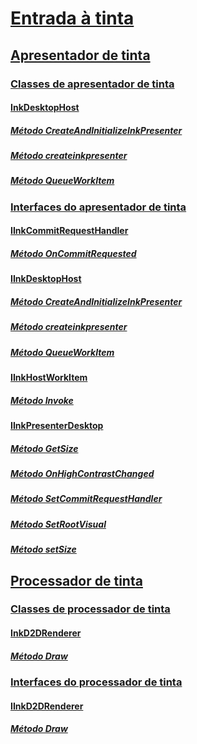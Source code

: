# [Entrada à tinta](input-ink-portal.md)
## [Apresentador de tinta](ink-presenter.md)
### [Classes de apresentador de tinta](ink-presenter-classes.md)
#### [InkDesktopHost](/windows/win32/api/InkPresenterDesktop/)
##### [Método CreateAndInitializeInkPresenter](/windows/win32/api/inkpresenterdesktop/nf-inkpresenterdesktop-iinkdesktophost-createandinitializeinkpresenter)
##### [Método createinkpresenter](/windows/win32/api/inkpresenterdesktop/nf-inkpresenterdesktop-iinkdesktophost-createinkpresenter)
##### [Método QueueWorkItem](/windows/win32/api/inkpresenterdesktop/nf-inkpresenterdesktop-iinkdesktophost-queueworkitem)
### [Interfaces do apresentador de tinta](ink-presenter-interfaces.md)
#### [IInkCommitRequestHandler](/windows/win32/api/InkPresenterDesktop/nn-inkpresenterdesktop-iinkcommitrequesthandler)
##### [Método OnCommitRequested](/windows/win32/api/InkPresenterDesktop/nf-inkpresenterdesktop-iinkcommitrequesthandler-oncommitrequested)
#### [IInkDesktopHost](/windows/win32/api/InkPresenterDesktop/nn-inkpresenterdesktop-iinkdesktophost)
##### [Método CreateAndInitializeInkPresenter](/windows/win32/api/InkPresenterDesktop/nf-inkpresenterdesktop-iinkdesktophost-createandinitializeinkpresenter)
##### [Método createinkpresenter](/windows/win32/api/InkPresenterDesktop/nf-inkpresenterdesktop-iinkdesktophost-createinkpresenter)
##### [Método QueueWorkItem](/windows/win32/api/InkPresenterDesktop/nf-inkpresenterdesktop-iinkdesktophost-queueworkitem)
#### [IInkHostWorkItem](/windows/win32/api/InkPresenterDesktop/nn-inkpresenterdesktop-iinkhostworkitem)
##### [Método Invoke](/windows/win32/api/InkPresenterDesktop/nf-inkpresenterdesktop-iinkhostworkitem-invoke)
#### [IInkPresenterDesktop](/windows/win32/api/InkPresenterDesktop/nn-inkpresenterdesktop-iinkpresenterdesktop)
##### [Método GetSize](/windows/win32/api/InkPresenterDesktop/nf-inkpresenterdesktop-iinkpresenterdesktop-getsize)
##### [Método OnHighContrastChanged](/windows/win32/api/InkPresenterDesktop/nf-inkpresenterdesktop-iinkpresenterdesktop-onhighcontrastchanged)
##### [Método SetCommitRequestHandler](/windows/win32/api/InkPresenterDesktop/nf-inkpresenterdesktop-iinkpresenterdesktop-setcommitrequesthandler)
##### [Método SetRootVisual](/windows/win32/api/InkPresenterDesktop/nf-inkpresenterdesktop-iinkpresenterdesktop-setrootvisual)
##### [Método setSize](/windows/win32/api/InkPresenterDesktop/nf-inkpresenterdesktop-iinkpresenterdesktop-setsize)
## [Processador de tinta](ink-renderer.md)
### [Classes de processador de tinta](ink-renderer-classes.md)
#### [InkD2DRenderer](/windows/win32/api/inkrenderer/)
##### [Método Draw](/windows/win32/api/inkrenderer/nf-inkrenderer-iinkd2drenderer-draw)
### [Interfaces do processador de tinta](ink-renderer-interfaces.md)
#### [IInkD2DRenderer](/windows/win32/api/inkrenderer/nn-inkrenderer-iinkd2drenderer)
##### [Método Draw](/windows/win32/api/inkrenderer/nf-inkrenderer-iinkd2drenderer-draw)
